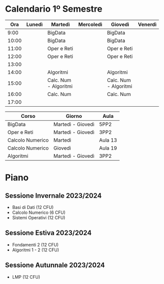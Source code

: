 # Calendario 1º Semestre 
| Ora   | Lunedì | Martedì               | Mercoledì | Giovedì               | Venerdì |
| ----- | ------ | --------------------- | --------- | --------------------- | ------- |
| 9:00  |        | BigData               |           | BigData               |         |
| 10:00 |        | BigData               |           | BigData               |         |
| 11:00 |        | Oper e Reti           |           | Oper e Reti           |         |
| 12:00 |        | Oper e Reti           |           | Oper e Reti           |         |
| 13:00 |        |                       |           |                       |         |
| 14:00 |        | Algoritmi             |           | Algoritmi             |         |
| 15:00 |        | Calc. Num - Algoritmi |           | Calc. Num - Algoritmi |         |
| 16:00 |        | Calc. Num             |           | Calc. Num             |         |
| 17:00 |        |                       |           |                       |         |

| Corso            | Giorno            | Aula    |
| ---------------- | ----------------- | ------- |
| BigData          | Martedì - Giovedì | 5PP2    |
| Oper e Reti      | Martedì - Giovedì | 3PP2    |
| Calcolo Numerico | Martedì           | Aula 13 |
| Calcolo Numerico | Giovedì           | Aula 19 |
| Algoritmi        | Martedì - Giovedì | 3PP2        |
# Piano
## Sessione Invernale 2023/2024

- Basi di Dati (12 CFU)
- Calcolo Numerico (6 CFU)
- Sistemi Operativi (12 CFU)

## Sessione Estiva 2023/2024

- Fondamenti 2 (12 CFU)
- Algoritmi 1 - 2 (12 CFU)

## Sessione Autunnale 2023/2024

- LMP (12 CFU)
